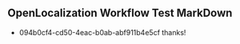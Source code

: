 ## OpenLocalization Workflow Test MarkDown
* 094b0cf4-cd50-4eac-b0ab-abf911b4e5cf 
thanks!<!--HONumber=Mar16_HO2-->
